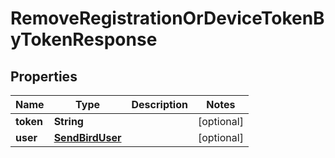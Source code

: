 

# RemoveRegistrationOrDeviceTokenByTokenResponse


## Properties

| Name | Type | Description | Notes |
|------------ | ------------- | ------------- | -------------|
|**token** | **String** |  |  [optional] |
|**user** | [**SendBirdUser**](SendBirdUser.md) |  |  [optional] |



